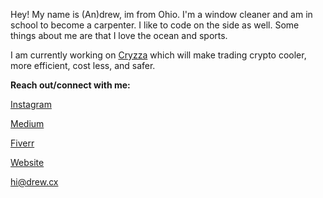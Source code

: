 Hey! My name is (An)drew, im from Ohio. I'm a window cleaner and am in school to become a carpenter. I like to code on the side as well. Some things about me are that I love the ocean and sports. 


I am currently working on [Cryzza](https://cryzza.com) which will make trading crypto cooler, more efficient, cost less, and safer.

**Reach out/connect with me:**

[Instagram](https://instagram.com/thetrudrewwilson)

[Medium](https://medium.com/@andrewwilson7)

[Fiverr](https://www.fiverr.com/drewwilson)

[Website](https://drew.cx)

hi@drew.cx
